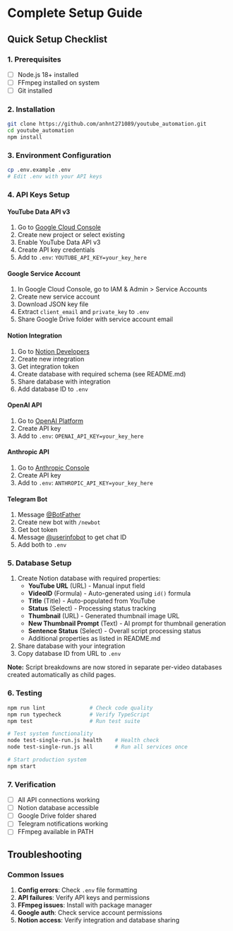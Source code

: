 # Complete Setup Guide

## Quick Setup Checklist

### 1. Prerequisites
- [ ] Node.js 18+ installed
- [ ] FFmpeg installed on system
- [ ] Git installed

### 2. Installation
```bash
git clone https://github.com/anhnt271089/youtube_automation.git
cd youtube_automation
npm install
```

### 3. Environment Configuration
```bash
cp .env.example .env
# Edit .env with your API keys
```

### 4. API Keys Setup

#### YouTube Data API v3
1. Go to [Google Cloud Console](https://console.cloud.google.com)
2. Create new project or select existing
3. Enable YouTube Data API v3
4. Create API key credentials
5. Add to `.env`: `YOUTUBE_API_KEY=your_key_here`

#### Google Service Account
1. In Google Cloud Console, go to IAM & Admin > Service Accounts
2. Create new service account
3. Download JSON key file
4. Extract `client_email` and `private_key` to `.env`
5. Share Google Drive folder with service account email

#### Notion Integration
1. Go to [Notion Developers](https://developers.notion.com)
2. Create new integration
3. Get integration token
4. Create database with required schema (see README.md)
5. Share database with integration
6. Add database ID to `.env`

#### OpenAI API
1. Go to [OpenAI Platform](https://platform.openai.com)
2. Create API key
3. Add to `.env`: `OPENAI_API_KEY=your_key_here`

#### Anthropic API
1. Go to [Anthropic Console](https://console.anthropic.com)
2. Create API key
3. Add to `.env`: `ANTHROPIC_API_KEY=your_key_here`

#### Telegram Bot
1. Message [@BotFather](https://t.me/botfather)
2. Create new bot with `/newbot`
3. Get bot token
4. Message [@userinfobot](https://t.me/userinfobot) to get chat ID
5. Add both to `.env`

### 5. Database Setup
1. Create Notion database with required properties:
   - **YouTube URL** (URL) - Manual input field
   - **VideoID** (Formula) - Auto-generated using `id()` formula  
   - **Title** (Title) - Auto-populated from YouTube
   - **Status** (Select) - Processing status tracking
   - **Thumbnail** (URL) - Generated thumbnail image URL
   - **New Thumbnail Prompt** (Text) - AI prompt for thumbnail generation
   - **Sentence Status** (Select) - Overall script processing status
   - Additional properties as listed in README.md
2. Share database with your integration
3. Copy database ID from URL to `.env`

**Note:** Script breakdowns are now stored in separate per-video databases created automatically as child pages.

### 6. Testing
```bash
npm run lint              # Check code quality
npm run typecheck         # Verify TypeScript
npm test                  # Run test suite

# Test system functionality
node test-single-run.js health    # Health check
node test-single-run.js all       # Run all services once

# Start production system
npm start
```

### 7. Verification
- [ ] All API connections working
- [ ] Notion database accessible
- [ ] Google Drive folder shared
- [ ] Telegram notifications working
- [ ] FFmpeg available in PATH

## Troubleshooting

### Common Issues
1. **Config errors**: Check `.env` file formatting
2. **API failures**: Verify API keys and permissions
3. **FFmpeg issues**: Install with package manager
4. **Google auth**: Check service account permissions
5. **Notion access**: Verify integration and database sharing